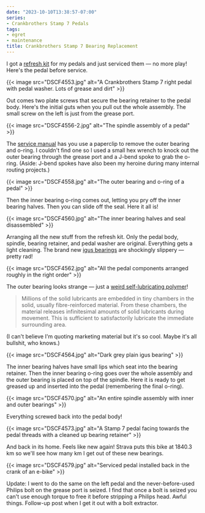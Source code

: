 ```yaml
---
date: "2023-10-10T13:38:57-07:00"
series:
- Crankbrothers Stamp 7 Pedals
tags:
- egret
- maintenance
title: Crankbrothers Stamp 7 Bearing Replacement
---
```


I got a [refresh kit](https://www.crankbrothers.com/collections/pedal-accessories/products/pedal-refresh-kit-stamp-7-11) for my pedals and just serviced them — no more play! Here's the pedal before service.

{{< image src="DSCF4553.jpg" alt="A Crankbrothers Stamp 7 right pedal with pedal washer. Lots of grease and dirt" >}}

Out comes two plate screws that secure the bearing retainer to the pedal body. Here's the initial guts when you pull out the whole assembly. The small screw on the left is just from the grease port.

{{< image src="DSCF4556-2.jpg" alt="The spindle assembly of a pedal" >}}

<!--more-->

The [service manual](https://crankbrothers.zendesk.com/hc/en-us/articles/115004284194-Stamp-Technical-Documents) has you use a paperclip to remove the outer bearing and o-ring. I couldn't find one so I used a small hex wrench to knock out the outer bearing through the grease port and a J-bend spoke to grab the o-ring. (Aside: J-bend spokes have also been my heroine during many internal routing projects.)

{{< image src="DSCF4558.jpg" alt="The outer bearing and o-ring of a pedal" >}}

Then the inner bearing o-ring comes out, letting you pry off the inner bearing halves. Then you can slide off the seal. Here it all is!

{{< image src="DSCF4560.jpg" alt="The inner bearing halves and seal disassembled" >}}

Arranging all the new stuff from the refresh kit. Only the pedal body, spindle, bearing retainer, and pedal washer are original. Everything gets a light cleaning. The brand new [igus bearings](https://www.igus.eu/info/plain-bearings-crank-mountain-bike-pedal) are shockingly slippery — pretty rad!

{{< image src="DSCF4562.jpg" alt="All the pedal components arranged roughly in the right order" >}}

The outer bearing looks strange — just a [weird self-lubricating polymer](https://www.igus.eu/info/plain-bearings-iglidur-properties)!

> Millions of the solid lubricants are embedded in tiny chambers in the solid, usually fibre-reinforced material. From these chambers, the material releases infinitesimal amounts of solid lubricants during movement. This is sufficient to satisfactorily lubricate the immediate surrounding area.

(I can't believe I'm quoting marketing material but it's so cool. Maybe it's all bullshit, who knows.)

{{< image src="DSCF4564.jpg" alt="Dark grey plain igus bearing" >}}

The inner bearing halves have small lips which seat into the bearing retainer. Then the inner bearing o-ring goes over the whole assembly and the outer bearing is placed on top of the spindle. Here it is ready to get greased up and inserted into the pedal (remembering the final o-ring).

{{< image src="DSCF4570.jpg" alt="An entire spindle assembly with inner and outer bearings" >}}

Everything screwed back into the pedal body!

{{< image src="DSCF4573.jpg" alt="A Stamp 7 pedal facing towards the pedal threads with a cleaned up bearing retainer" >}}

And back in its home. Feels like new again! Strava puts this bike at 1840.3 km so we'll see how many km I get out of these new bearings.

{{< image src="DSCF4579.jpg" alt="Serviced pedal installed back in the crank of an e-bike" >}}

Update: I went to do the same on the left pedal and the never-before-used Philips bolt on the grease port is seized. I find that once a bolt is seized you can't use enough torque to free it before stripping a Philips head. Awful things. Follow-up post when I get it out with a bolt extractor.
